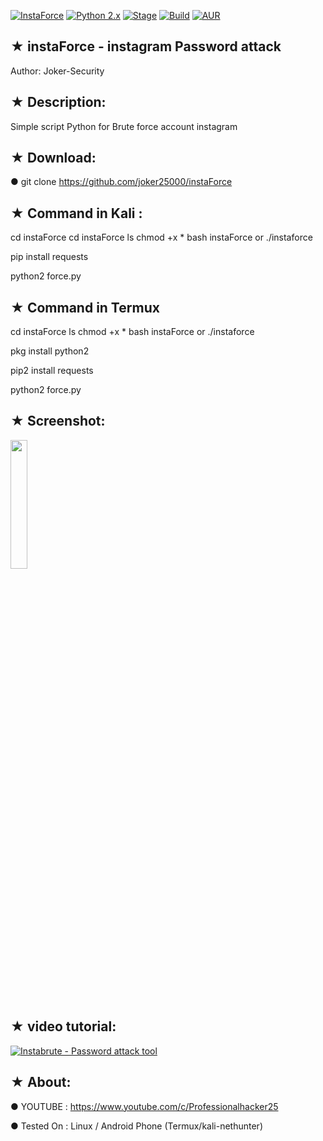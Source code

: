 [![InstaForce](https://img.shields.io/badge/instaBrute-brightgreen.svg?maxAge=259200)]()
[![Python 2.x](https://img.shields.io/badge/python-2.x-blue.svg)]()
[![Stage](https://img.shields.io/badge/Release-Stable-brightgreen.svg)]()
[![Build](https://img.shields.io/badge/Supported_OS-Ubuntu,Kali,Mint,Parrot-blue,Windows,Android.svg)]()
[![AUR](https://img.shields.io/aur/license/yaourt.svg)]()
## ★ instaForce -  instagram Password attack 

   Author: Joker-Security 

## ★ Description:

Simple script Python for Brute force account instagram

## ★ Download:

● git clone https://github.com/joker25000/instaForce

## ★ Command in Kali :

cd instaForce
cd instaForce
ls
chmod +x *
bash instaForce or ./instaforce


pip install requests

python2 force.py

## ★ Command in Termux 

cd instaForce
ls
chmod +x *
bash instaForce or ./instaforce

pkg install python2 

pip2 install requests

python2 force.py
## ★ Screenshot:

<img src="https://i.imgur.com/nb9v9Dq_d.jpg" width="23%"></img> 


## ★ video tutorial:

[![ Instabrute - Password attack tool  ](https://i.imgur.com/nb9v9Dq_d.jpg)](https://asciinema.org/a/RePIxha5ck97M67YcpVVZ2k77)
## ★ About:

● YOUTUBE : https://www.youtube.com/c/Professionalhacker25

● Tested On :  Linux / Android Phone (Termux/kali-nethunter)


